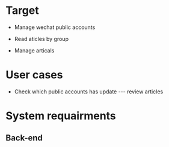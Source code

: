 # Target 

+ Manage wechat public accounts
    
+ Read aticles by group 

+ Manage articals


# User cases

+ Check which public accounts has update --- review articles 


# System requairments

## Back-end











